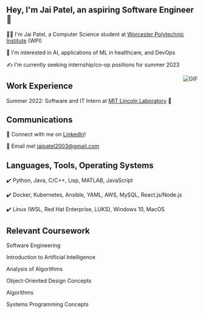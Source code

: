 ## Hey, I'm Jai Patel, an aspiring Software Engineer👋
:man_technologist: I'm Jai Patel, a Computer Science student at [Worcester Polytechnic Institute](https://www.wpi.edu/) (WPI)

:crystal_ball: I'm interested in AI, applications of ML in healthcare, and DevOps 

:writing_hand: I'm currently seeking internship/co-op positions for summer 2023 


<img align="right" alt="GIF" src="https://i.pinimg.com/originals/e4/26/70/e426702edf874b181aced1e2fa5c6cde.gif" />

## Work Experience
Summer 2022: Software and IT Intern at [MIT Lincoln Laboratory](https://www.ll.mit.edu/) :rocket: 

## Communications
:link: Connect with me on [LinkedIn](https://www.linkedin.com/in/jai-c-patel-063a6a211/)!

:email: Email me! jaipatel2003@gmail.com

## Languages, Tools, Operating Systems
:heavy_check_mark: Python, Java, C/C++, Lisp, MATLAB, JavaScript

:heavy_check_mark: Docker, Kubernetes, Ansible, YAML, AWS, MySQL, React.js/Node.js

:heavy_check_mark: Linux (WSL, Red Hat Enterprise, LUKS), Windows 10, MacOS

## Relevant Coursework
Software Engineering

Introduction to Artificial Intelligence

Analysis of Algorithms

Object-Oriented Design Concepts

Algorithms

Systems Programming Concepts





